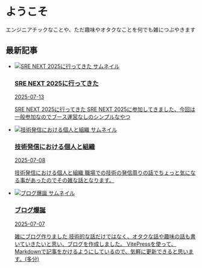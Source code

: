 
# ようこそ

エンジニアチックなことや、ただ趣味やオタクなことを何でも雑につぶやきます

## 最新記事

<ul class="tag-post-cards">
  <li class="tag-post-card">
    <a href="/posts/20250713" class="tag-post-link">
    <div class="tag-post-thumbnail-wrapper">
        <img src="/images/20250713/1000007961.jpg" alt="SRE NEXT 2025に行ってきた サムネイル" class="tag-post-thumbnail" />
      </div>
      <div class="tag-post-content">
        <h3 class="tag-post-title">SRE NEXT 2025に行ってきた</h3>
        <time class="tag-post-date">2025-07-13</time>
        <p class="tag-post-excerpt">SRE NEXT 2025に行ってきた  SRE NEXT 2025に参加してきました、今回は一般参加なのでブース運営なしのシンプルなやつ</p>
      </div>
    </a>
  </li>
  <li class="tag-post-card">
    <a href="/posts/20250708" class="tag-post-link">
    <div class="tag-post-thumbnail-wrapper">
        <img src="/images/common/icon.jpeg" alt="技術発信における個人と組織 サムネイル" class="tag-post-thumbnail" />
      </div>
      <div class="tag-post-content">
        <h3 class="tag-post-title">技術発信における個人と組織</h3>
        <time class="tag-post-date">2025-07-08</time>
        <p class="tag-post-excerpt">技術発信における個人と組織  職場での技術の発信周りの話でちょっと気になる事があったのでその雑な話となります。</p>
      </div>
    </a>
  </li>
  <li class="tag-post-card">
    <a href="/posts/20250707" class="tag-post-link">
    <div class="tag-post-thumbnail-wrapper">
        <img src="/images/common/icon.jpeg" alt="ブログ爆誕 サムネイル" class="tag-post-thumbnail" />
      </div>
      <div class="tag-post-content">
        <h3 class="tag-post-title">ブログ爆誕</h3>
        <time class="tag-post-date">2025-07-07</time>
        <p class="tag-post-excerpt">雑にブログ作りました  技術的な話だけではなく、オタクな話や趣味の話も書いていきたいと思い、ブログを作成しました。 VitePressを使って、Markdownで記事をかけるようにしているので、気軽に更新できると思います。(多分)</p>
      </div>
    </a>
  </li>
</ul>
  